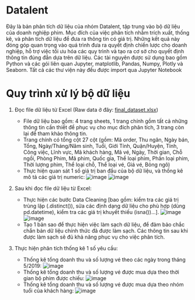 # Datalent
Đây là bản phân tích dữ liệu của nhóm Datalent, tập trung vào bộ dữ liệu của doanh nghiệp phim. Mục đích của việc phân tích nhằm trích xuất, thống kê, và phân tích dữ liệu để đưa ra thông tin có giá trị. Những kết quả này đóng góp quan trọng vào quá trình đưa ra quyết định chiến lược cho doanh nghiệp, hỗ trợ việc tối ưu hóa các quy trình và tạo ra cơ sở cho quyết định thông tin đúng đắn dựa trên dữ liệu. Các tài nguyên được sử dụng bao gồm Python và các gói liên quan Jupyter, matplotlib, Pandas, Numpy, Plotly và Seaborn. Tất cả các thư viện này đều được import qua Jupyter Notebook

# Quy trình xử lý bộ dữ liệu
1. Đọc file dữ liệu từ Excel (Raw data ở đây: [final_dataset.xlsx](https://github.com/quangphuocdao/datalent/files/14158925/final_dataset.xlsx))
   - File dữ liệu bao gồm: 4 trang sheets, 1 trang chính gồm tất cả những thông tin cần thiết để phục vụ cho mục đích phân tích, 3 trang còn lại để tham khảo thông tin.
   - Trang chính có tổng cột 27 cột (gồm: Mã order, Thu ngân, Ngày bán, Tổng, Ngày/Tháng/Năm sinh, Tuổi, Giới Tính, Quận/Huyện, Tỉnh, Công việc, Lĩnh vực, Mã khách hàng, Mã vé, Ngày, Thời gian, Chỗ ngồi, Phòng	Phim, Mã phim, Quốc gia, Thể loại phim, Phân loại phim, Thời lượng phim, Thể loại chỗ, Thể loại vé, Giá vé, Bỏng ngô)
   - Thực hiện quan sát 1 số giá trị ban đầu của bộ dữ liệu, và thống kê mô tả các giá trị numeric:
     ![image](https://github.com/quangphuocdao/datalent/assets/142654527/72b43a69-c80e-45e3-b593-34e716432dad)
     ![image](https://github.com/quangphuocdao/datalent/assets/142654527/be3f76d0-5be8-4596-97a0-46d83087bf55)

   
2. Sau khi đọc file dữ liệu từ Excel:
   - Thực hiện các bước Data Cleaning [bao gồm: kiểm tra các giá trị trùng lặp (.distinct()), sửa các định dạng dữ liệu cho phù hợp (dùng pd.datetime), kiểm tra các giá trị khuyết thiếu (isna())...].
     ![image](https://github.com/quangphuocdao/datalent/assets/142654527/35be1b96-df98-4733-9db7-9321f43a369a)
     ![image](https://github.com/quangphuocdao/datalent/assets/142654527/73d2c27f-d061-4947-8198-c4899873266b)
   - Tạo 1 bản sao để thực hiện việc làm sạch dữ liệu, để đảm bảo chắc chắn bản dữ liệu chính thức đã được làm sạch. Các thông tin sau khi được làm sạch sẽ đủ khả năng phục vụ cho việc phân tích.
     

3. Thực hiện phân tích thống kê 1 số yêu cầu:
   - Thống kê tổng doanh thu và số lượng vé theo các ngày trong tháng 5/2019:
     ![image](https://github.com/quangphuocdao/datalent/assets/142654527/977208fc-d867-454a-b84f-021308096d12)
   - Thống kê tổng doanh thu và số lượng vé được mua dựa theo thời gian bộ phim được chiếu:
     ![image](https://github.com/quangphuocdao/datalent/assets/142654527/3d4072c7-04c8-4b97-8e37-697e39f27239)
   - Thống kê tổng doanh thu và số lượng vé được mua dựa theo nhóm tuổi của khách hàng:
     ![image](https://github.com/quangphuocdao/datalent/assets/142654527/03db54f9-bde2-4983-a3f9-dde40000af78)



